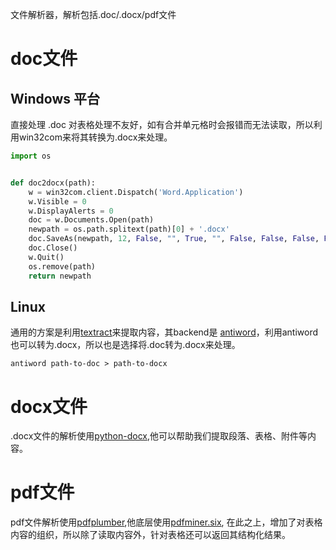 文件解析器，解析包括.doc/.docx/pdf文件

# doc文件

## Windows 平台
直接处理 .doc 对表格处理不友好，如有合并单元格时会报错而无法读取，所以利用win32com来将其转换为.docx来处理。
```python
import os


def doc2docx(path):
    w = win32com.client.Dispatch('Word.Application')
    w.Visible = 0
    w.DisplayAlerts = 0
    doc = w.Documents.Open(path)
    newpath = os.path.splitext(path)[0] + '.docx'
    doc.SaveAs(newpath, 12, False, "", True, "", False, False, False, False)
    doc.Close()
    w.Quit()
    os.remove(path)
    return newpath
```
## Linux
通用的方案是利用<a href='https://textract.readthedocs.io/en/latest/installation.html'>textract</a>来提取内容，其backend是
<a href='http://www.winfield.demon.nl/'>antiword</a>，利用antiword 也可以转为.docx，所以也是选择将.doc转为.docx来处理。
```shell
antiword path-to-doc > path-to-docx
```
# docx文件
.docx文件的解析使用<a href='https://python-docx.readthedocs.io/en/latest/'>python-docx</a>,他可以帮助我们提取段落、表格、附件等内容。

# pdf文件
pdf文件解析使用<a href='https://github.com/jsvine/pdfplumber'>pdfplumber</a>,他底层使用<a href='https://github.com/pdfminer/pdfminer.six'>pdfminer.six</a>,
在此之上，增加了对表格内容的组织，所以除了读取内容外，针对表格还可以返回其结构化结果。

